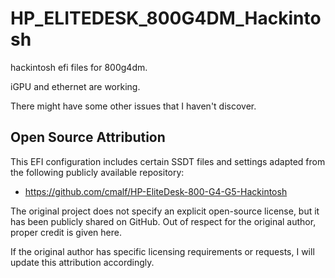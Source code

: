 # HP_ELITEDESK_800G4DM_Hackintosh
hackintosh efi files for 800g4dm.

iGPU and ethernet are working.

There might have some other issues that I haven't discover.

## Open Source Attribution

This EFI configuration includes certain SSDT files and settings adapted from the following publicly available repository:

- https://github.com/cmalf/HP-EliteDesk-800-G4-G5-Hackintosh

The original project does not specify an explicit open-source license, but it has been publicly shared on GitHub. Out of respect for the original author, proper credit is given here.

If the original author has specific licensing requirements or requests, I will update this attribution accordingly.



